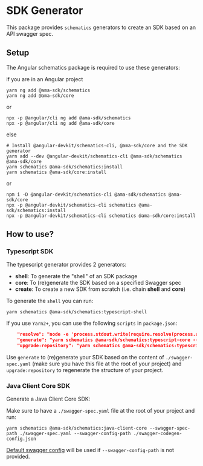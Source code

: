 # SDK Generator

This package provides `schematics` generators to create an SDK based on an API swagger spec.

## Setup

The Angular schematics package is required to use these generators:

if you are in an Angular project

```shell
yarn ng add @ama-sdk/schematics
yarn ng add @ama-sdk/core
```
or
```shell
npx -p @angular/cli ng add @ama-sdk/schematics
npx -p @angular/cli ng add @ama-sdk/core
```

else

```shell
# Install @angular-devkit/schematics-cli, @ama-sdk/core and the SDK generator
yarn add --dev @angular-devkit/schematics-cli @ama-sdk/schematics @ama-sdk/core
yarn schematics @ama-sdk/schematics:install
yarn schematics @ama-sdk/core:install
```
or
```shell
npm i -D @angular-devkit/schematics-cli @ama-sdk/schematics @ama-sdk/core
npx -p @angular-devkit/schematics-cli schematics @ama-sdk/schematics:install
npx -p @angular-devkit/schematics-cli schematics @ama-sdk/core:install
```

## How to use?

### Typescript SDK

The typescript generator provides 2 generators:

- **shell**: To generate the "shell" of an SDK package
- **core**: To (re)generate the SDK based on a specified Swagger spec
- **create**: To create a new SDK from scratch (i.e. chain **shell** and **core**)

To generate the `shell` you can run:

```shell
yarn schematics @ama-sdk/schematics:typescript-shell
```

If you use `Yarn2+`, you can use the following `scripts` in `package.json`:

```json
    "resolve": "node -e 'process.stdout.write(require.resolve(process.argv[1]));'",
    "generate": "yarn schematics @ama-sdk/schematics:typescript-core --swagger-spec-path ./swagger-spec.yaml",
    "upgrade:repository": "yarn schematics @ama-sdk/schematics:typescript-shell",
```

Use `generate` to (re)generate your SDK based on the content of `./swagger-spec.yaml` (make sure you have this file at the root of your project) and `upgrade:repository` to regenerate the structure of your project.

### Java Client Core SDK

Generate a Java Client Core SDK:

Make sure to have a `./swagger-spec.yaml` file at the root of your project and run:

```shell
yarn schematics @ama-sdk/schematics:java-client-core --swagger-spec-path ./swagger-spec.yaml --swagger-config-path ./swagger-codegen-config.json
```

[Default swagger config](./schematics/java/client-core/swagger-codegen-java-client/config/swagger-codegen-config.json) will be used if `--swagger-config-path` is not provided.

